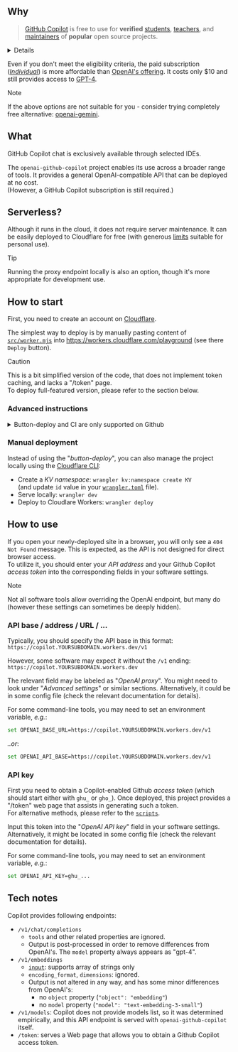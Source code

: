 ## Why

> [GitHub Copilot](https://docs.github.com/en/copilot/quickstart) is free to use for
> <strong>verified</strong> [students], [teachers], and [maintainers] of <strong>popular</strong> open source projects.
<details>

- Students and teachers: visit [Benefits for everyone at school](https://education.github.com/benefits)
- Maintainers: check https://github.com/github-copilot/free_signup  
  If you are not eligible, it indicates that your project needs more stars.
</details>

Even if you don't meet the eligibility criteria, the paid subscription
([_Individual_](https://docs.github.com/en/copilot/copilot-individual/about-github-copilot-individual))
is more affordable than [OpenAI's offering](https://chat.openai.com/#pricing).
It costs only $10 and still provides access to [GPT-4](https://openai.com/gpt-4).

> [!NOTE]
> If the above options are not suitable for you - consider trying completely
> free alternative: [openai-gemini](https://github.com/PublicAffairs/openai-gemini).

[students]: https://github.com/pricing#i-am-a-student-can-i-get-access-to-github-copilot-for-free
[teachers]: https://github.com/pricing#i-am-a-teacher-can-i-get-access-to-github-copilot-for-free
[maintainers]: https://github.com/pricing#i-work-on-open-source-projects-can-i-get-access-to-github-copilot-for-free

## What

GitHub Copilot chat is exclusively available through selected IDEs.

The `openai-github-copilot` project enables its use across a broader range of tools.
It provides a general OpenAI-compatible API that can be deployed at no cost.  
(However, a GitHub Copilot subscription is still required.)


## Serverless?

Although it runs in the cloud, it does not require server maintenance.
It can be easily deployed to Cloudflare for free
(with generous [limits](https://developers.cloudflare.com/workers/platform/limits/#worker-limits)
suitable for personal use).

> [!TIP]
> Running the proxy endpoint locally is also an option,
> though it's more appropriate for development use.


## How to start

First, you need to create an account on [Cloudflare](https://dash.cloudflare.com/sign-up).

The simplest way to deploy is by manually pasting content of [`src/worker.mjs`](../cf-playground/src/worker.mjs)
into https://workers.cloudflare.com/playground (see there `Deploy` button).

> [!CAUTION]
> This is a bit simplified version of the code, that does not implement token caching,
> and lacks a "/token" page.  
> To deploy full-featured version, please refer to the section below.


### Advanced instructions

<details>
<summary>Button-deploy and CI are only supported on Github</summary>

> [!TIP]
> If your account is new and you haven't created any workers yet, some of the links mentioned below
> might be inaccessible. Therefore, it's recommended to create at least a "Hello World" Worker:
> [Deploy "Hello World" script](https://dash.cloudflare.com/?to=/:account/workers-and-pages/create/workers/new).  
> You can name it "copilot".

[![Deploy to Cloudflare Workers](https://deploy.workers.cloudflare.com/button)](
https://deploy.workers.cloudflare.com/?url=https://github.com/PublicAffairs/openai-github-copilot)

After clicking this button, you'll be guided through the process of forking the repository first,
which is necessary for continuous integration (CI).

> [!WARNING]
> The initial deployment will fail, because it requires _KV namespace_, which does not exist yet.

Navigate to [Workers & Pages / KV](https://dash.cloudflare.com/?to=/:account/workers/kv/namespaces)
and create a namespace with _"copilot-KV"_ name.
Next, copy its _ID_, and modify the [`wrangler.toml`](wrangler.toml) file in your forked repository,
replacing the existing `id` with your copied value.

Once you push these changes, the CI will automatically deploy the repo to Cloudflare Workers,
this time without any issues.
</details>

### Manual deployment

Instead of using the "_button-deploy_", you can also manage the project locally using the
[Cloudflare CLI](https://developers.cloudflare.com/workers/wrangler/):
- Create a _KV namespace_: `wrangler kv:namespace create KV`  
  (and update `id` value in your [`wrangler.toml`](wrangler.toml) file).
- Serve locally: `wrangler dev`
- Deploy to Cloudlare Workers: `wrangler deploy`


## How to use

If you open your newly-deployed site in a browser, you will only see a `404 Not Found` message.
This is expected, as the API is not designed for direct browser access.  
To utilize it, you should enter your _API address_ and your Github Copilot _access token_
into the corresponding fields in your software settings.

> [!NOTE]
> Not all software tools allow overriding the OpenAI endpoint, but many do
> (however these settings can sometimes be deeply hidden).


### API base / address / URL / ...

Typically, you should specify the API base in this format:  
`https://copilot.YOURSUBDOMAIN.workers.dev/v1`

However, some software may expect it without the `/v1` ending:  
`https://copilot.YOURSUBDOMAIN.workers.dev`

The relevant field may be labeled as "_OpenAI proxy_".
You might need to look under "_Advanced settings_" or similar sections.
Alternatively, it could be in some config file (check the relevant documentation for details).

For some command-line tools, you may need to set an environment variable, _e.g._:
```sh
set OPENAI_BASE_URL=https://copilot.YOURSUBDOMAIN.workers.dev/v1
```
_..or_:
```sh
set OPENAI_API_BASE=https://copilot.YOURSUBDOMAIN.workers.dev/v1
```

### API key

First you need to obtain a Copilot-enabled Github _access token_ 
(which should start either with `ghu_` or `gho_`).
Once deployed, this project provides a "/token" web page that assists in generating such a token.  
For alternative methods, please refer to the [`scripts`](scripts).

Input this token into the "_OpenAI API key_" field in your software settings.
Alternatively, it might be located in some config file
(check the relevant documentation for details).

For some command-line tools, you may need to set an environment variable, _e.g._:
```sh
set OPENAI_API_KEY=ghu_...
```


## Tech notes

Copilot provides following endpoints:
- `/v1/chat/completions`
  - `tools` and other related properties are ignored.
  - Output is post-processed in order to remove differences from OpenAI's.
    The `model` property always appears as "gpt-4".
- `/v1/embeddings`
  - [`input`](https://platform.openai.com/docs/api-reference/embeddings/create#embeddings-create-input):
    supports array of strings only
  - `encoding_format`, `dimensions`: ignored.
  - Output is not altered in any way, and has some minor differences from OpenAI's:
    - no `object` property (`"object": "embedding"`)
    - no `model` property (`"model": "text-embedding-3-small"`)
- `/v1/models`: Copilot does not provide models list, so it was determined empirically,
  and this API endpoint is served with `openai-github-copilot` itself.
- `/token`: serves a Web page that allows you to obtain a Github Copilot access token.
